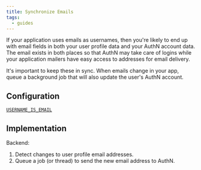 ```yaml
---
title: Synchronize Emails
tags:
  - guides
---
```


If your application uses emails as usernames, then you're likely to end up with email fields in both
your user profile data and your AuthN account data. The email exists in both places so that AuthN
may take care of logins while your application mailers have easy access to addresses for email
delivery.

It's important to keep these in sync. When emails change in your app, queue a background job that
will also update the user's AuthN account.

## Configuration

[`USERNAME_IS_EMAIL`](config.md#username_is_email)

## Implementation

Backend:

1. Detect changes to user profile email addresses.
2. Queue a job (or thread) to send the new email address to AuthN.
